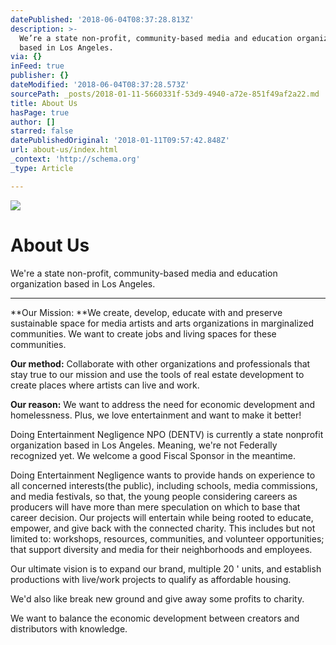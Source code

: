 ```yaml
---
datePublished: '2018-06-04T08:37:28.813Z'
description: >-
  We’re a state non-profit, community-based media and education organization
  based in Los Angeles.
via: {}
inFeed: true
publisher: {}
dateModified: '2018-06-04T08:37:28.573Z'
sourcePath: _posts/2018-01-11-5660331f-53d9-4940-a72e-851f49af2a22.md
title: About Us
hasPage: true
author: []
starred: false
datePublishedOriginal: '2018-01-11T09:57:42.848Z'
url: about-us/index.html
_context: 'http://schema.org'
_type: Article

---
```

![](https://the-grid-user-content.s3-us-west-2.amazonaws.com/5493165f-db02-4798-996e-e53254228283.png)

# About Us

We're a state non-profit, community-based media and education organization based in Los Angeles.

---

**Our Mission: **We create, develop, educate with and preserve sustainable space for media artists and arts organizations in marginalized communities. We want to create jobs and living spaces for these communities.

**Our method:** Collaborate with other organizations and professionals that stay true to our mission and use the tools of real estate development to create places where artists can live and work.

**Our reason:** We want to address the need for economic development and homelessness. Plus, we love entertainment and want to make it better!

Doing Entertainment Negligence NPO (DENTV) is currently a state nonprofit organization based in Los Angeles. Meaning, we're not Federally recognized yet. We welcome a good Fiscal Sponsor in the meantime.

Doing Entertainment Negligence wants to provide hands on experience to all concerned interests(the public), including schools, media commissions, and media festivals, so that, the young people considering careers as producers will have more than mere speculation on which to base that career decision. Our projects will entertain while being rooted to educate, empower, and give back with the connected charity. This includes but not limited to: workshops, resources, communities, and volunteer opportunities; that support diversity and media for their neighborhoods and employees.

Our ultimate vision is to expand our brand, multiple 20 ' units, and establish productions with live/work projects to qualify as affordable housing.

We'd also like break new ground and give away some profits to charity.

We want to balance the economic development between creators and distributors with knowledge.